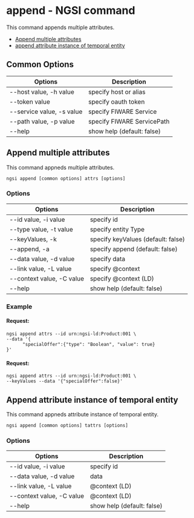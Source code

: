# append - NGSI command

This command appends multiple attributes.

-   [Append multiple attributes](#append-multiple-attributes)
-   [append attribute instance of temporal entity](#append-attribute-instance-of-temporal-entity)

## Common Options

| Options                   | Description                |
| ------------------------- | -------------------------- |
| --host value, -h value    | specify host or alias      |
| --token value             | specify oauth token        |
| --service value, -s value | specify FIWARE Service     |
| --path value, -p value    | specify FIWARE ServicePath |
| --help                    | show help (default: false) |

<a name="append-multiple-attributes"></a>

## Append multiple attributes

This command appneds multiple attributes.

```console
ngsi append [common options] attrs [options]
```

### Options

| Options                   | Description                        |
| ------------------------- | ---------------------------------- |
| --id value, -i value      | specify id                         |
| --type value, -t value    | specify entity Type                |
| --keyValues, -k           | specify keyValues (default: false) |
| --append, -a              | specify append (default: false)    |
| --data value, -d value    | specify data                       |
| --link value, -L value    | specify @context                   |
| --context value, -C value | specify @context (LD)              |
| --help                    | show help (default: false)         |

### Example

#### Request:

```console
ngsi append attrs --id urn:ngsi-ld:Product:001 \
--data '{
      "specialOffer":{"type": "Boolean", "value": true}
}'
```

#### Request:

```console
ngsi append attrs --id urn:ngsi-ld:Product:001 \
--keyValues --data '{"specialOffer":false}'
```

<a name="append-attribute-instance-of-temporal-entity"></a>

## Append attribute instance of temporal entity

This command appneds attribute instance of temporal entity.

```console
ngsi append [common options] tattrs [options]
```

### Options

| Options                   | Description                        |
| ------------------------- | ---------------------------------- |
| --id value, -i value      | specify id                         |
| --data value, -d value    | data                               |
| --link value, -L value    | @context (LD)                      |
| --context value, -C value | @context (LD)                      |
| --help                    | show help (default: false)         |
